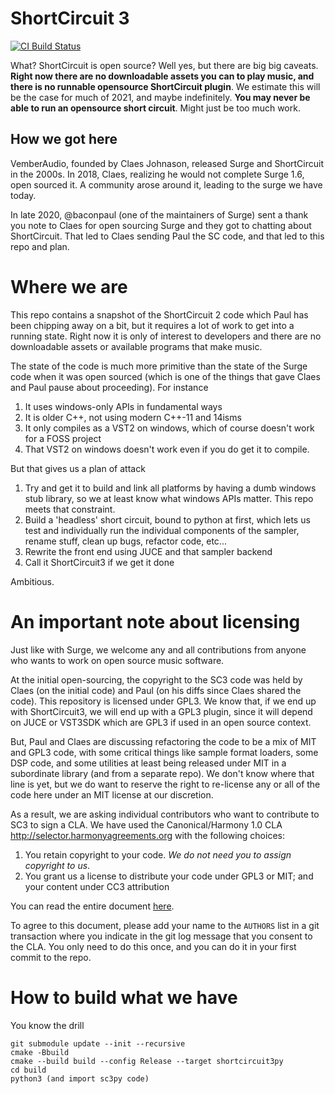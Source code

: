 # ShortCircuit 3

[![CI Build Status](https://dev.azure.com/surge-synthesizer/surge/_apis/build/status/surge-synthesizer.shortcircuit3?branchName=main)](https://dev.azure.com/surge-synthesizer/shortcircuit3/_build/latest?definitionId=2&branchName=main)

What? ShortCircuit is open source? Well yes, but there are big big caveats. **Right now there are no downloadable
assets you can to play music, and there is no runnable opensource ShortCircuit plugin**. We estimate this 
will be the case for much of 2021, and maybe indefinitely. **You may never be able to run an opensource
short circuit**. Might just be too much work.

## How we got here

VemberAudio, founded by Claes Johnason, released Surge and ShortCircuit in the 2000s. In 2018, Claes, realizing
he would not complete Surge 1.6, open sourced it. A community arose around it, leading to the surge we have today.

In late 2020, @baconpaul (one of the maintainers of Surge) sent a thank you note to Claes for open sourcing Surge
and they got to chatting about ShortCircuit. That led to Claes sending Paul the SC code, and that led to this repo 
and plan.

# Where we are

This repo contains a snapshot of the ShortCircuit 2 code which Paul has been chipping away on a bit, but it 
requires a lot of work to get into a running state.  Right now it is only of interest to developers and there are 
no downloadable assets or available programs that make music. 

The state of the code is much more primitive than the state of the Surge code when it was open sourced (which is one of the
things that gave Claes and Paul pause about proceeding). For instance

1. It uses windows-only APIs in fundamental ways
2. It is older C++, not using modern C++-11 and 14isms
3. It only compiles as a VST2 on windows, which of course doesn't work for a FOSS project
4. That VST2 on windows doesn't work even if you do get it to compile.

But that gives us a plan of attack

1. Try and get it to build and link all platforms by having a dumb windows stub library, so we at
   least know what windows APIs matter. This repo meets that constraint.
2. Build a 'headless' short circuit, bound to python at first, which lets us test and individually run
    the individual components of the sampler, rename stuff, clean up bugs, refactor code, etc...
3. Rewrite the front end using JUCE and that sampler backend
4. Call it ShortCircuit3 if we get it done

Ambitious.

# An important note about licensing

Just like with Surge, we welcome any and all contributions from anyone who wants to work on open source music 
software.

At the initial open-sourcing, the copyright to the SC3 code was held by Claes (on the initial code) and Paul (on his 
diffs since Claes shared the code).  This repository is licensed under GPL3. We know that, if we end up with ShortCircuit3,
we will end up with a GPL3 plugin, since it will depend on JUCE or VST3SDK which are GPL3 if used in an open source
context.

But, Paul and Claes are discussing refactoring the code to be a mix of MIT and GPL3 code, with some critical
things like sample format loaders, some DSP code, and some utilities at least being released under MIT in a subordinate 
library (and from a separate repo). We don't know where that line is yet, but we do want to reserve the right to re-license any
or all of the code here under an MIT license at our discretion.

As a result, we are asking individual contributors who want to contribute to SC3 to sign a CLA. 
We have used the Canonical/Harmony 1.0 CLA http://selector.harmonyagreements.org with
the following choices:

1. You retain copyright to your code. *We do not need you to assign copyright to us*.
2. You grant us a license to distribute your code under GPL3 or MIT; and your content under CC3 attribution

You can read the entire document [here](doc/ShortCircuit3-Individual-CLA.pdf). 

To agree to this document,
please add your name to the `AUTHORS` list in a git transaction where you indicate in the git log message
that you consent to the CLA. You only need to do this once, and you can do it in your first commit to the repo.

# How to build what we have

You know the drill

```
git submodule update --init --recursive
cmake -Bbuild
cmake --build build --config Release --target shortcircuit3py
cd build
python3 (and import sc3py code)
```

